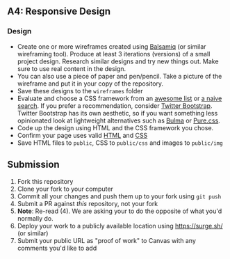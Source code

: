 ## A4: Responsive Design

### Design

- Create one or more wireframes created using [Balsamiq](https://balsamiq.com/) (or similar wireframing tool).  Produce at least 3 iterations (versions) of a small project design. Research similar designs and try new things out. Make sure to use real content in the design.
- You can also use a piece of paper and pen/pencil. Take a picture of the wireframe and put it in your copy of the repository.
- Save these designs to the `wireframes` folder
- Evaluate and choose a CSS framework from an [awesome list](https://project-awesome.org/troxler/awesome-css-frameworks) or [a naive search](https://www.google.com/search?q=css+framework).  If you prefer a recommendation, consider [Twitter Bootstrap](https://getbootstrap.com/). Twitter Bootstrap has its own aesthetic, so if you want something less opinionated look at lightweight alternatives such as [Bulma](https://bulma.io/) or [Pure.css](https://purecss.io/).
- Code up the design using HTML and the CSS framework you chose.
- Confirm your page uses valid [HTML](https://validator.w3.org/) and [CSS](https://jigsaw.w3.org/css-validator/)
- Save HTML files to `public`, CSS to `public/css` and images to `public/img`

## Submission

1. Fork this repository
2. Clone your fork to your computer
3. Commit all your changes and push them up to your fork using `git push`
4. Submit a PR against _this_ repository, not your fork
5. **Note**: Re-read (4). We are asking your to do the opposite of what you'd normally do.
6. Deploy your work to a publicly available location using <https://surge.sh/> (or similar)
7. Submit your public URL as "proof of work" to Canvas with any comments you'd like to add
